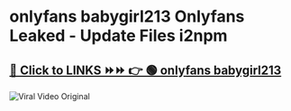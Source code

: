 
 # onlyfans babygirl213 Onlyfans Leaked - Update Files i2npm

## <h2><a href="https://clipsfans.com/onlyfans_babygirl213&ref=git">🔗 Click to LINKS ⏩⏩ 👉 🟢 onlyfans babygirl213 </a></h2>

<a href="https://clipsfans.com/onlyfans_babygirl213&ref=git" rel="nofollow" data-target="animated-image.originalLink"><img src="https://i.ibb.co.com/xMMVF88/686577567.gif" alt="Viral Video Original" style="max-width: 100%; display: inline-block;" data-target="animated-image.originalImage"></a>

